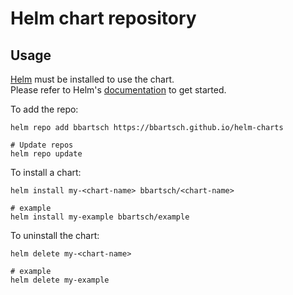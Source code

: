 # Helm chart repository
## Usage

[Helm](https://helm.sh) must be installed to use the chart.  
Please refer to
Helm's [documentation](https://helm.sh/docs) to get started.

To add the repo:
```shell
helm repo add bbartsch https://bbartsch.github.io/helm-charts

# Update repos
helm repo update
```

To install a chart:

```shell
helm install my-<chart-name> bbartsch/<chart-name>

# example
helm install my-example bbartsch/example
```

To uninstall the chart:
```shell
helm delete my-<chart-name>

# example
helm delete my-example
```